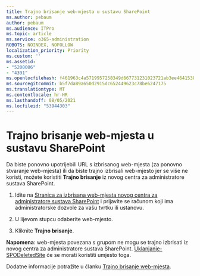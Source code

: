 ```yaml
---
title: Trajno brisanje web-mjesta u sustavu SharePoint
ms.author: pebaum
author: pebaum
ms.audience: ITPro
ms.topic: article
ms.service: o365-administration
ROBOTS: NOINDEX, NOFOLLOW
localization_priority: Priority
ms.custom: ''
ms.assetid:
- "5200006"
- "4391"
ms.openlocfilehash: f461963c4a5719957258349d667731231023721ab3ee4641538c94371bf3f56d
ms.sourcegitcommit: b5f7da89a650d2915dc652449623c78be6247175
ms.translationtype: MT
ms.contentlocale: hr-HR
ms.lasthandoff: 08/05/2021
ms.locfileid: "53944303"
---
```

# <a name="permanently-delete-a-site-in-sharepoint"></a>Trajno brisanje web-mjesta u sustavu SharePoint

Da biste ponovno upotrijebili URL s izbrisanog web-mjesta (za ponovno stvaranje web-mjesta) ili da biste trajno izbrisali web-mjesto jer se više ne koristi, možete koristiti **Trajno brisanje** iz novog centra za administratore sustava SharePoint. 

1. Idite na [Stranica za izbrisana web-mjesta novog centra za administratore sustava SharePoint](https://admin.microsoft.com/sharepoint?page=recycleBin&modern=true) i prijavite se računom koji ima administratorske dozvole za vašu tvrtku ili ustanovu. 

2. U lijevom stupcu odaberite web-mjesto. 

3. Kliknite **Trajno brisanje**. 

**Napomena**: web-mjesta povezana s grupom ne mogu se trajno izbrisati iz novog centra za administratore sustava SharePoint. [Uklanjanje-SPODeletedSite](https://docs.microsoft.com/powershell/module/sharepoint-online/remove-spodeletedsite) će se morati koristiti umjesto toga.  

Dodatne informacije potražite u članku [Trajno brisanje web-mjesta](https://docs.microsoft.com/sharepoint/delete-site-collection#permanently-delete-a-site). 
